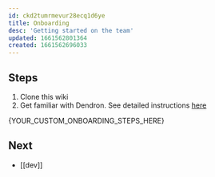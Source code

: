 ```yaml
---
id: ckd2tumrmevur28ecq1d6ye
title: Onboarding
desc: 'Getting started on the team'
updated: 1661562801364
created: 1661562696033
---
```


## Steps
1. Clone this wiki
1. Get familiar with Dendron. See detailed instructions [here](https://handbook.dendron.so/notes/j9vprn9rp2p2tzhctsmp9ue)

{YOUR_CUSTOM_ONBOARDING_STEPS_HERE}

## Next
- [[dev]]